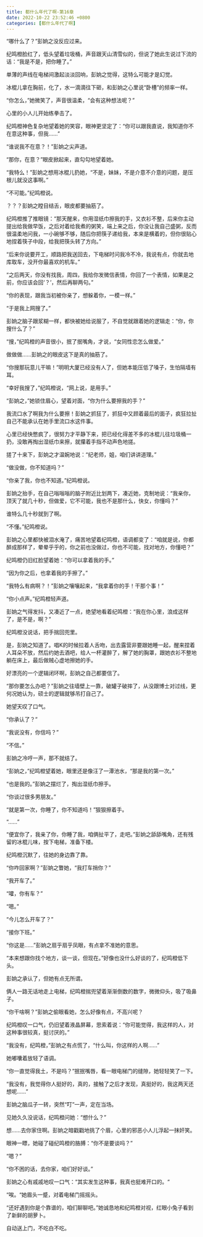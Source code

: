 ```yaml
---
title: 都什么年代了啊-第16章
date: 2022-10-22 23:52:46 +0800
categories: [都什么年代了啊]
---
```


“哪什么了？”彭姠之没反应过来。

纪鸣橙脸红了，低头望着垃圾桶，声音跟天山清雪似的，但说了她此生说过下流的话：“我是不是，把你睡了。”

单薄的声线在电梯间激起淡淡回响，彭姠之觉得，这特么可能才是幻觉。

冰棍儿拿在胸前，化了，水一滴滴往下砸，和彭姠之心里说“卧槽”的频率一样。

“你怎么，”她微笑了，声音很温柔，“会有这种想法呢？”

心里的小人儿开始练拳击了。

纪鸣橙神色复杂地望着她的笑容，眼神更坚定了：“你可以跟我直说，我知道你不在意这种事，但我……”

“谁说我不在意？！”彭姠之尖声道。

“那你，在意？”眼皮掀起来，直勾勾地望着她。

“我特么！”彭姠之想用冰棍儿扔她，“不是，妹妹，不是介意不介意的问题，是压根儿就没这事啊。”

“不可能。”纪鸣橙说。

？？？彭姠之瞠目结舌，眼皮都要抽筋了。

纪鸣橙推了推眼镜：“那天醒来，你用湿纸巾擦我的手，又衣衫不整，后来你主动提出给我做早饭，之后对着给我煮的粥笑，端上来之后，你没让我自己盛粥，反而很温柔地问我，一小碗够不够，随后你把筷子递给我，本来是横着的，但你很贴心地捏着筷子中段，给我把筷头转了方向。”

“后来你说要开工，顺路把我送回去，下电梯时问我冷不冷，我说有点，你就去地库取车，没开你最喜欢的机车。”

“之后两天，你没有找我，周四，我给你发微信表情，你回了一个表情，如果是之前，你应该会回‘？’，然后再聊两句。”

“你的表现，跟我当初被你亲了，想躲着你，一模一样。”

“于是我上网搜了。”

彭姠之脑子跟浆糊一样，都快被她给说服了，不自觉就跟着她的逻辑走：“你，你搜什么了？”

“搜，”纪鸣橙的声音很小，抿了抿嘴角，才说，“女同性恋怎么做爱。”

做做做……彭姠之的眼皮这下是真的抽筋了。

“你搜那玩意儿干嘛！”明明大厦已经没有人了，但她本能压低了嗓子，生怕隔墙有耳。

“幸好我搜了，”纪鸣橙说，“网上说，是用手。”

“彭姠之，”她锁住眉心，望着对面，“你为什么要擦我的手？”

我流口水了啊我为什么要擦！彭姠之抓狂了，抓狂中又顾着最后的面子，疯狂拉扯自己不能承认在她手里流口水这件事。

心里已经快憋疯了，很努力才平静下来，把已经化得差不多的冰棍儿往垃圾桶一扔，没敢再掏出湿纸巾来擦，就攥着手指不动声色地搓。

搓了十来下，彭姠之才温婉地说：“纪老师，姐，咱们讲讲道理。”

“做没做，你不知道吗？”

“你亲了我，你也不知道。”纪鸣橙说。

彭姠之抬手，在自己嗡嗡嗡的脑子附近比划两下，凑近她，克制地说：“我亲你，顶天了就几十秒，但做爱，它不可能，我也不是那什么，快女，你懂吗？”

谁特么几十秒就到了啊。

“不懂。”纪鸣橙说。

彭姠之心里都快被泪水淹了，痛苦地望着纪鸣橙，语调都变了：“咱就是说，你都醉成那样了，晕晕乎乎的，你之前也没做过，你也不可能，找对地方，你懂吧？”

纪鸣橙仍旧红脸望着她：“你可以拿着我的手。”

“因为你之后，也拿着我的手擦了。”

“我特么有病啊？！”彭姠之嚷嚷起来，“我拿着你的手！干那个事！”

“你小点声。”纪鸣橙轻声道。

彭姠之气得发抖，又凑近了一点，绝望地看着纪鸣橙：“我在你心里，浪成这样了，是不是，啊？”

纪鸣橙没说话，把手揣回兜里。

是，彭姠之知道了。唱K的时候拉着人舌吻，出去露营非要跟她睡一起，醒来捏着人耳朵不放，然后约她去酒吧，给人一杯灌醉了，解了她的胸罩，跟她衣衫不整地躺在床上，最后做贼心虚地擦她的手。

好漂亮的一个逻辑闭环啊，彭姠之自己都要信了。

“那你要怎么办吧？”彭姠之往墙壁上一靠，破罐子破摔了，从没跟博士对过线，更何况她认为，硕士的逻辑就够吊打自己了。

她望天叹了口气。

“你承认了？”

“我说没有，你信吗？”

“不信。”

彭姠之冷哼一声，那不就结了。

“彭姠之，”纪鸣橙望着她，眼里还是像汪了一潭池水，“那是我的第一次。”

“也是我的。”彭姠之摆烂了，掏出湿纸巾擦手。

“你谈过很多男朋友。”

“就是第一次，你睡了，你不知道吗！”狠狠擦着手。

“……”

“便宜你了，我亲了你，你睡了我，咱俩扯平了，走吧。”彭姠之舔舔嘴角，还有残留的冰棍儿味，按下电梯，准备下楼。

纪鸣橙沉默了，往她的身边靠了靠。

“你咋回家啊？”彭姠之瞥她，“我打车捎你？”

“我开车了。”

“嚯，你有车？”

“嗯。”

“今儿怎么开车了？”

“接你下班。”

“你这是……”彭姠之扇乎扇乎凤眼，有点拿不准她的意思。

“本来想跟你找个地方，谈一谈，但现在。”好像也没什么好谈的了，纪鸣橙低下头。

彭姠之承认了，但她有点无所谓。

俩人一路无话地走上电梯，纪鸣橙揣兜望着渐渐倒数的数字，微微仰头，吸了吸鼻子。

“你干啥啊？”彭姠之偷眼看她，怎么好像有点，不高兴呢？

纪鸣橙叹一口气，仍旧望着液晶屏幕，思索着说：“你可能觉得，我这样的人，对这种事很较真，挺讨厌的。”

“我没有，纪鸣橙，”彭姠之有点慌了，“什么叫，你这样的人啊……”

她嘟囔着放轻了语调。

“你一直觉得我土，不是吗？”抿抿嘴唇，看一眼电梯门的缝隙，她轻轻笑了一下。

“我没有，我觉得你人挺好的，真的，接触了之后才发现，真挺好的，我这两天还想呢……”

彭姠之脑瓜子一转，突然“叮”一声，定在当场。

见她久久没说话，纪鸣橙问她：“想什么？”

想……去你家住啊。彭姠之暗戳戳地挑了个眉，心里的邪恶小人儿浮起一抹奸笑。

眼神一瞟，她碰了碰纪鸣橙的胳膊：“你不是要谈吗？”

“嗯？”

“你不困的话，去你家，咱们好好谈。”

彭姠之心有戚戚地叹一口气：“其实发生这种事，我真也挺难开口的。“

“唉。“她眉头一蹙，对着电梯门摇摇头。

“还好遇到你是个靠谱的，咱们聊聊吧。”她诚恳地和纪鸣橙对视，红眼小兔子看到了新鲜的胡萝卜。

自动送上门，不吃白不吃。

